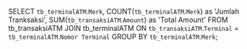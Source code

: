 SELECT `tb_terminalATM`.`Merk`, 
COUNT(`tb_terminalATM`.`Merk`) as 'Jumlah Tranksaksi',
SUM(`tb_transaksiATM`.`Amount`) as 'Total Amount' 
FROM tb_transaksiATM 
JOIN tb_terminalATM 
ON `tb_transaksiATM`.`Terminal` = `tb_terminalATM`.`Nomor Terminal` 
GROUP BY `tb_terminalATM`.`Merk`;